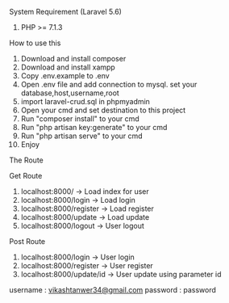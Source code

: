 System Requirement (Laravel 5.6)
1. PHP >= 7.1.3

How to use this

1. Download and install composer
2. Download and install xampp
3. Copy .env.example to .env
4. Open .env file and add connection to mysql. set your database,host,username,root
5. import laravel-crud.sql in phpmyadmin
6. Open your cmd and set destination to this project
7. Run "composer install" to your cmd
8. Run "php artisan key:generate" to your cmd
9. Run "php artisan serve" to your cmd
10. Enjoy

The Route

Get Route
1. localhost:8000/ -> Load index for user
2. localhost:8000/login -> Load login 
3. localhost:8000/register -> Load register
4. localhost:8000/update -> Load update
5. localhost:8000/logout -> User logout

Post Route
1. localhost:8000/login	-> User login
2. localhost:8000/register -> User register
3. localhost:8000/update/id -> User update using parameter id

username : vikashtanwer34@gmail.com
password : password
